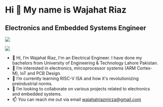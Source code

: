 Hi 👋 My name is Wajahat Riaz
=====================================

Electronics and Embedded Systems Engineer
------------------------------------
![](https://komarev.com/ghpvc/?username=wajahatriaz&label=PROFILE+VIEWS)

<a href="https://www.github.com/wajahatriaz" target="_blank" rel="noreferrer"><img
src="https://img.shields.io/github/followers/hemansnation?logo=github&style=for-the-badge&color=0891b2&labelColor=1c1917" /></a>


- 👋 Hi, I’m Wajahat Riaz, I'm an Electrical Engineer. I have done my bachelors from University of Engineering & Technology Lahore Pakistan.
- 👀 I’m interested in electronics, mircoprocessor systems (ARM Cortex-M), IoT and PCB Design. 
- 🌱 I’m currently learning RISC-V ISA and how it's revolutionizing preindustrial norms.
- 💞️ I’m looking to collaborate on various projects related to electronics and embedded systems.
- 📫 You can reach me out via email wajahatriazmirza@gmail.com
